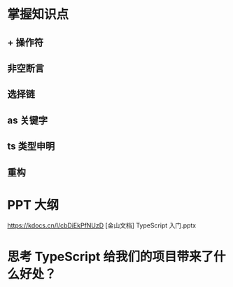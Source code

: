 # 掌握知识点

## + 操作符

## 非空断言

## 选择链

## as 关键字

## ts 类型申明

## 重构

# PPT 大纲

https://kdocs.cn/l/cbDiEkPfNUzD
[金山文档] TypeScript 入门.pptx

# 思考 TypeScript 给我们的项目带来了什么好处？
